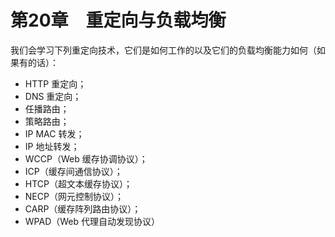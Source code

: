# 第20章　重定向与负载均衡

我们会学习下列重定向技术，它们是如何工作的以及它们的负载均衡能力如何（如果有的话）：

- HTTP 重定向；
- DNS 重定向；
- 任播路由；
- 策略路由；
- IP MAC 转发；
- IP 地址转发；
- WCCP（Web 缓存协调协议）；
- ICP（缓存间通信协议）；
- HTCP（超文本缓存协议）；
- NECP（网元控制协议）；
- CARP（缓存阵列路由协议）；
- WPAD（Web 代理自动发现协议）

